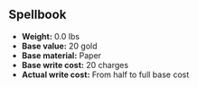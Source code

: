 ## Spellbook
- **Weight:** 0.0 lbs
- **Base value:** 20 gold
- **Base material:** Paper
- **Base write cost:** 20 charges
- **Actual write cost:** From half to full base cost

